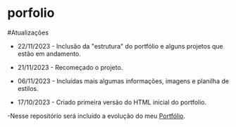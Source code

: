 # porfolio

#Atualizações

- 22/11/2023 - Inclusão da "estrutura" do portfólio e alguns projetos que estão em andamento.

- 21/11/2023 - Recomeçado o projeto.

- 06/11/2023 - Incluídas mais algumas informações, imagens e planilha de estilos.

- 17/10/2023 - Criado primeira versão do HTML inicial do portfolio.

-Nesse repositório será incluído a evolução do meu [Portfólio](https://jorogami.com.br).
